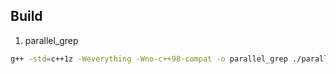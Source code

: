 ## Build

1. parallel_grep
```sh
g++ -std=c++1z -Weverything -Wno-c++98-compat -o parallel_grep ./parallel_grep.cc -lboost_coroutine
```
